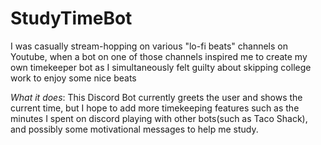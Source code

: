 # StudyTimeBot
I was casually stream-hopping on various "lo-fi beats" channels on Youtube, when a bot on one of those channels inspired me to create my own timekeeper bot as I simultaneously felt guilty about skipping college work to enjoy some nice beats

_What it does_:
This Discord Bot currently greets the user and shows the current time, but I hope to add more timekeeping features such as the minutes I spent on discord playing with other bots(such as Taco Shack), and possibly some motivational messages to help me study.
